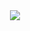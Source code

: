 <div align="center"> <img src="https://github-readme-stats.vercel.app/api/top-langs/?username=tiandiheyi" /> </div>


